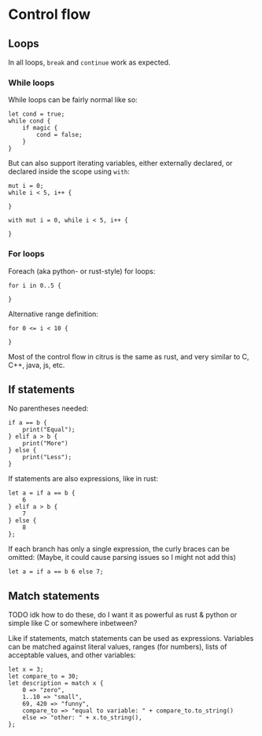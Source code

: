 # Control flow


## Loops

In all loops, `break` and `continue` work as expected.

### While loops

While loops can be fairly normal like so:
```citrus
let cond = true;
while cond {
    if magic {
        cond = false;
    }
}
```

But can also support iterating variables, either externally declared, or declared inside the scope using `with`:
```citrus
mut i = 0;
while i < 5, i++ {
    
}

with mut i = 0, while i < 5, i++ {
    
}
```

### For loops

Foreach (aka python- or rust-style) for loops:
```citrus
for i in 0..5 {
    
}
```

Alternative range definition:
```citrus
for 0 <= i < 10 {
    
}
```

Most of the control flow in citrus is the same as rust, and very similar to C, C++, java, js, etc.

## If statements

No parentheses needed:

```citrus
if a == b {
    print("Equal");
} elif a > b {
    print("More")
} else {
    print("Less");
}
```

If statements are also expressions, like in rust:

```citrus
let a = if a == b {
    6
} elif a > b {
    7
} else {
    8
};
```

If each branch has only a single expression, the curly braces can be omitted: (Maybe, it could cause parsing issues so I might not add this)

```citrus
let a = if a == b 6 else 7;
```

## Match statements

TODO idk how to do these, do I want it as powerful as rust & python or simple like C or somewhere inbetween?

Like if statements, match statements can be used as expressions. Variables can be matched against literal values, ranges (for numbers), lists of acceptable values, and other variables:
```citrus
let x = 3;
let compare_to = 30;
let description = match x {
    0 => "zero",
    1..10 => "small",
    69, 420 => "funny",
    compare_to => "equal to variable: " + compare_to.to_string()
    else => "other: " + x.to_string(),
};
```
